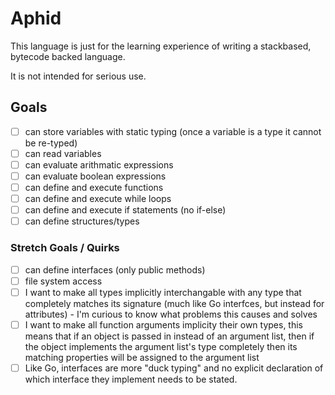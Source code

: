 # Aphid

This language is just for the learning experience of writing a stackbased, bytecode backed language.

It is not intended for serious use.

## Goals
 - [ ] can store variables with static typing (once a variable is a type it cannot be re-typed)
 - [ ] can read variables
 - [ ] can evaluate arithmatic expressions
 - [ ] can evaluate boolean expressions
 - [ ] can define and execute functions
 - [ ] can define and execute while loops
 - [ ] can define and execute if statements (no if-else)
 - [ ] can define structures/types

### Stretch Goals / Quirks
 - [ ] can define interfaces (only public methods)
 - [ ] file system access
 - [ ] I want to make all types implicitly interchangable with any type that completely matches its signature (much like Go interfces, but instead for attributes) - I'm curious to know what problems this causes and solves
 - [ ] I want to make all function arguments implicity their own types, this means that if an object is passed in instead of an argument list, then if the object implements the argument list's type completely then its matching properties will be assigned to the argument list
 - [ ] Like Go, interfaces are more "duck typing" and no explicit declaration of which interface they implement needs to be stated.
